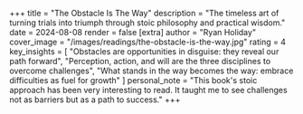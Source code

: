 +++
title = "The Obstacle Is The Way"
description = "The timeless art of turning trials into triumph through stoic philosophy and practical wisdom."
date = 2024-08-08
render = false
[extra]
author = "Ryan Holiday"
cover_image = "/images/readings/the-obstacle-is-the-way.jpg"
rating = 4
key_insights = [
    "Obstacles are opportunities in disguise: they reveal our path forward",
    "Perception, action, and will are the three disciplines to overcome challenges",
    "What stands in the way becomes the way: embrace difficulties as fuel for growth"
]
personal_note = "This book's stoic approach has been very interesting to read. It taught me to see challenges not as barriers but as a path to success."
+++